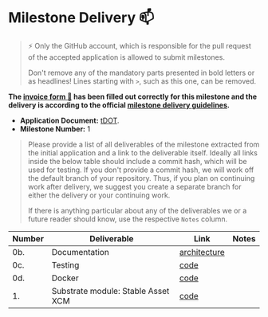 # Milestone Delivery :mailbox:

> ⚡ Only the GitHub account, which is responsible for the pull request of the accepted application is allowed to submit milestones.
>
> Don't remove any of the mandatory parts presented in bold letters or as headlines! Lines starting with `>`, such as this one, can be removed.

**The [invoice form :pencil:](https://forms.gle/8Wx7nxtq8fKrsuEz8) has been filled out correctly for this milestone and the delivery is according to the official [milestone delivery guidelines](https://github.com/w3f/General-Grants-Program/blob/master/grants/milestone-deliverables-guidelines.md).**  

* **Application Document:** [tDOT](https://github.com/w3f/Grants-Program/blob/master/applications/tdot.md).
* **Milestone Number:** 1

> Please provide a list of all deliverables of the milestone extracted from the initial application and a link to the deliverable itself. Ideally all links inside the below table should include a commit hash, which will be used for testing. If you don't provide a commit hash, we will work off the default branch of your repository. Thus, if you plan on continuing work after delivery, we suggest you create a separate branch for either the delivery or your continuing work.
>
> If there is anything particular about any of the deliverables we or a future reader should know, use the respective `Notes` column.

| Number | Deliverable | Link | Notes |
| ------------- | ------------- | ------------- |------------- |
| 0b. | Documentation |[architecture](https://github.com/nutsfinance/stable-asset/blob/affe16c004003307bfa9c5e3db733d78e1c9f33e/architecture.png)||
| 0c.  | Testing |[code](https://github.com/nutsfinance/stable-asset/blob/affe16c004003307bfa9c5e3db733d78e1c9f33e/lib/stable-asset-xcm/src/tests.rs)||
| 0d.  | Docker |[code](https://github.com/AcalaNetwork/Acala/blob/ad240e9b96d4338a66fe7daad5bf53d8bb6a25f8/scripts/Dockerfile)||
| 1.  | Substrate module: Stable Asset XCM |[code](https://github.com/nutsfinance/stable-asset/blob/affe16c004003307bfa9c5e3db733d78e1c9f33e/lib/stable-asset-xcm/src/lib.rs)||
